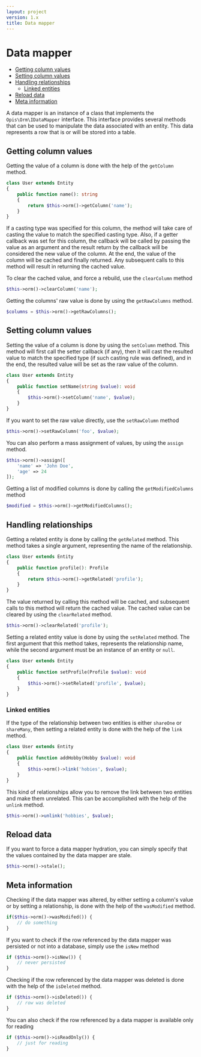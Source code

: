 ```yaml
---
layout: project
version: 1.x
title: Data mapper
---
```

# Data mapper

- [Getting column values](#getting-column-values)
- [Setting column values](#setting-column-values)
- [Handling relationships](#handling-relationships)
    - [Linked entities](#linked-entities)
- [Reload data](#reload-data)
- [Meta information](#meta-information)

A data mapper is an instance of a class that implements the `Opis\Orm\IDataMapper` interface.
This interface provides several methods that can be used to manipulate the data
associated with an entity. This data represents a row that is or will be stored into a table.

## Getting column values

Getting the value of a column is done with the help of the `getColumn` method.

```php
class User extends Entity
{
    public function name(): string
    {
        return $this->orm()->getColumn('name');
    }
}
```

If a casting type was specified for this column, the method will take care of
casting the value to match the specified casting type. Also, if a 
getter callback was set for this column, the callback will be called by passing
the value as an argument and the result return by the callback will be considered the
new value of the column. At the end, the value of the column will be cached and
finally returned. Any subsequent calls to this method will result in returning
the cached value.

To clear the cached value, and force a rebuild, use the `clearColumn` method

```php
$this->orm()->clearColumn('name');
```

Getting the columns' raw value is done by using the `getRawColumns` method.

```php
$columns = $this->orm()->getRawColumns();
```

## Setting column values

Setting the value of a column is done by using the `setColumn` method.
This method will first call the setter callback (if any), then it
will cast the resulted value to match the specified type (if such casting rule was defined),
and in the end, the resulted value will be set as the raw value of the column. 

```php
class User extends Entity
{
    public function setName(string $value): void
    {
        $this->orm()->setColumn('name', $value);
    }
}
```

If you want to set the raw value directly, use the `setRawColumn` method

```php
$this->orm()->setRawColumn('foo', $value);
```

You can also perform a mass assignment of values, by using the `assign` method.

```php
$this->orm()->assign([
    'name' => 'John Doe',
    'age' => 24
]);
``` 

Getting a list of modified columns is done by calling the `getModifiedColumns` method

```php
$modified = $this->orm()->getModifiedColumns();
```

## Handling relationships

Getting a related entity is done by calling the `getRelated` method.
This method takes a single argument, representing the name of the relationship.

```php
class User extends Entity
{
    public function profile(): Profile
    {
        return $this->orm()->getRelated('profile');
    }
}
```

The value returned by calling this method will be cached, 
and subsequent calls to this method will return the cached value.
The cached value can be cleared by using the `clearRelated` method.

```php
$this->orm()->clearRelated('profile');
```

Setting a related entity value is done by using the `setRelated` method. The first argument
that this method takes, represents the relationship name, while the second argument
must be an instance of an entity or `null`.

```php
class User extends Entity
{
    public function setProfile(Profile $value): void
    {
        $this->orm()->setRelated('profile', $value);
    }
}
```

### Linked entities

If the type of the relationship between two entities is either `shareOne` or `shareMany`,
then setting a related entity is done with the help of the `link` method. 

```php
class User extends Entity
{
    public function addHobby(Hobby $value): void
    {
        $this->orm()->link('hobies', $value);
    }
}
```

This kind of relationships allow you to remove the link between two entities
and make them unrelated. This can be accomplished with the help of the `unlink` method.

```php
$this->orm()->unlink('hobbies', $value);
```

## Reload data

If you want to force a data mapper hydration, you can simply specify that
the values contained by the data mapper are stale.

```php
$this->orm()->stale();
```

## Meta information

Checking if the data mapper was altered, by either setting a column's value or 
by setting a relationship, is done with the help of the `wasModified` method.

```php
if($this->orm()->wasModifed()) {
    // do something
}
```

If you want to check if the row referenced by the data mapper was persisted or not into
a database, simply use the `isNew` method

```php
if ($this->orm()->isNew()) {
    // never persisted
}
```

Checking if the row referenced by the data mapper was deleted is done with the help of the
`isDeleted` method.

```php
if ($this->orm()->isDeleted()) {
    // row was deleted
}
```

You can also check if the row referenced by a data mapper is available only for reading

```php
if ($this->orm()->isReadOnly()) {
    // just for reading
}
```

